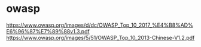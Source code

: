 # owasp
https://www.owasp.org/images/d/dc/OWASP_Top_10_2017_%E4%B8%AD%E6%96%87%E7%89%88v1.3.pdf
https://www.owasp.org/images/5/51/OWASP_Top_10_2013-Chinese-V1.2.pdf
